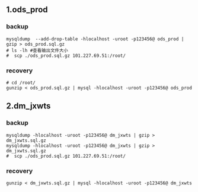 

## 1.ods_prod

### backup

```MYSQL
mysqldump  --add-drop-table -hlocalhost -uroot -p123456@ ods_prod | gzip > ods_prod.sql.gz
# ls -lh #查看输出文件大小
#  scp ./ods_prod.sql.gz 101.227.69.51:/root/
```



### recovery

```mysql
# cd /root/
gunzip < ods_prod.sql.gz | mysql -hlocalhost -uroot -p123456@ ods_prod
```



## 2.dm_jxwts

### backup

```MYSQL
mysqldump -hlocalhost -uroot -p123456@ dm_jxwts | gzip > dm_jxwts.sql.gz
mysqldump -hlocalhost -uroot -p123456@ dm_jxwts | gzip > dm_jxwts.sql.gz
#  scp ./ods_prod.sql.gz 101.227.69.51:/root/
```



### recovery

```mysql
gunzip < dm_jxwts.sql.gz | mysql -hlocalhost -uroot -p123456@ dm_jxwts
```

